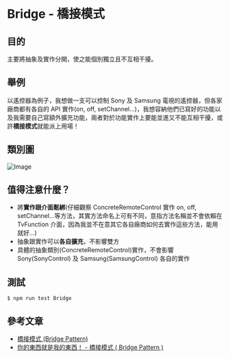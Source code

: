 # Bridge - 橋接模式
## 目的
主要將抽象及實作分開，使之能個別獨立且不互相干擾。

## 舉例
以遙控器為例子，我想做一支可以控制 Sony 及 Samsung 電視的遙控器，但各家廠商都有各自的 API 實作(on, off, setChannel...)，我想容納他們已寫好的功能以及我需要自己寫額外擴充功能，兩者對於功能實作上要能並進又不能互相干擾，或許**橋接模式**就能派上用場！

## 類別圖
![Image](https://i.imgur.com/3yWCTyV.png)

## 值得注意什麼？
- 將**實作跟介面鬆綁**(仔細觀察 ConcreteRemoteControl 實作 on, off, setChannel...等方法，其實方法命名上可有不同，意指方法名稱並不會依賴在 TvFunction 介面，因為我並不在意其它各自廠商如何去實作這些方法，能用就好...)
- 抽象跟實作可以**各自擴充**，不影響雙方
- 具體的抽象類別(ConcreteRemoteControl)實作，不會影響 Sony(SonyControl) 及 Samsung(SamsungControl) 各自的實作

## 測試
```
$ npm run test Bridge
```

## 參考文章
 - [橋接模式 (Bridge Pattern)](http://corrupt003-design-pattern.blogspot.com/2017/01/bridge-pattern.html)
 - [你的東西就是我的東西！ - 橋接模式 ( Bridge Pattern )](https://ithelp.ithome.com.tw/articles/10207956?sc=iThelpR)